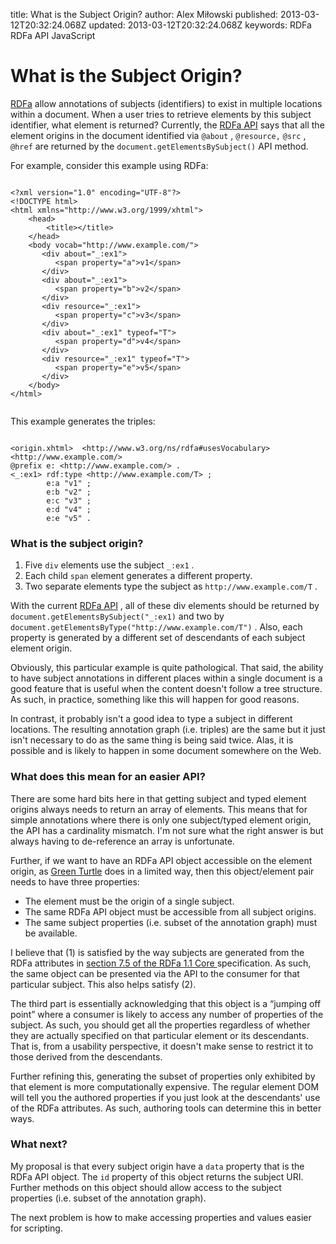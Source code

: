 title: What is the Subject Origin?
author: Alex Miłowski
published: 2013-03-12T20:32:24.068Z
updated: 2013-03-12T20:32:24.068Z
keywords: RDFa
          RDFa API
          JavaScript

# What is the Subject Origin?

[RDFa](http://www.w3.org/TR/rdfa-core/) allow annotations of subjects (identifiers) to exist in multiple locations within a document. When a user tries to retrieve elements by this subject identifier, what element is returned? Currently, the [RDFa API](http://www.w3.org/TR/rdfa-api/) says that all the element origins in the document identified via `@about` , `@resource,`   `@src` , `@href` are returned by the  `document.getElementsBySubject()` API method. 

For example, consider this example using RDFa: 

```

<?xml version="1.0" encoding="UTF-8"?>
<!DOCTYPE html>
<html xmlns="http://www.w3.org/1999/xhtml">
    <head>
        <title></title>
    </head>
    <body vocab="http://www.example.com/">
       <div about="_:ex1">
          <span property="a">v1</span>
       </div>
       <div about="_:ex1">
          <span property="b">v2</span>
       </div>
       <div resource="_:ex1">
          <span property="c">v3</span>
       </div>
       <div about="_:ex1" typeof="T">
          <span property="d">v4</span>
       </div>
       <div resource="_:ex1" typeof="T">
          <span property="e">v5</span>
       </div>
    </body>
</html>       
    
```
This example generates the triples:

```

<origin.xhtml>	<http://www.w3.org/ns/rdfa#usesVocabulary>	<http://www.example.com/>
@prefix e: <http://www.example.com/> .
<_:ex1> rdf:type <http://www.example.com/T> ;
        e:a	"v1" ;
        e:b	"v2" ;
        e:c	"v3" ;
        e:d	"v4" ;
        e:e	"v5" .

```
### What is the subject origin?

  1. Five `div` elements use the subject `_:ex1` .
  1. Each child `span` element generates a different property. 
  1. Two separate elements type the subject as `http://www.example.com/T` .
  
With the current [RDFa API](http://www.w3.org/TR/rdfa-api/) , all of these div elements should be returned by `document.getElementsBySubject("_:ex1)` and two by `document.getElementsByType("http://www.example.com/T")` . Also, each property is generated by a different set of descendants of each subject element origin. 

Obviously, this particular example is quite pathological. That said, the ability to have subject annotations in different places within a single document is a good feature that is useful when the content doesn't follow a tree structure. As such, in practice, something like this will happen for good reasons. 

In contrast, it probably isn't a good idea to type a subject in different locations.  The resulting annotation graph (i.e. triples) are the same but it just isn't necessary to do as the same thing is being said twice.  Alas, it is possible and is likely to happen in some document somewhere on the Web. 

### What does this mean for an easier API?

There are some hard bits here in that getting subject and typed element origins always needs to return an array of elements.  This means that for simple annotations where there is only one subject/typed element origin, the API has a cardinality mismatch.  I'm not sure what the right answer is but always having to de-reference an array is unfortunate. 

Further, if we want to have an RDFa API object accessible on the element origin, as [Green Turtle](https://code.google.com/p/green-turtle/) does in a limited way, then this object/element pair needs to have three properties: 

  * The element must be the origin of a single subject.
  * The same RDFa API object must be accessible from all subject origins.
  * The same subject properties (i.e. subset of the annotation graph) must be available. 
  
I believe that (1) is satisfied by the way subjects are generated from the RDFa attributes in [section 7.5 of the RDFa 1.1 Core ](http://www.w3.org/TR/rdfa-core/#s_sequence) specification.  As such, the same object can be presented via the API to the consumer for that particular subject.  This also helps satisfy (2). 

The third part is essentially acknowledging that this object is a  “jumping off point” where a consumer is likely to access any number of properties of the subject.  As such, you should get all the properties regardless of whether they are actually specified on that particular element or its descendants.  That is, from a usability perspective, it doesn't make sense to restrict it to those derived from the descendants. 

Further refining this, generating the subset of properties only exhibited by that element is more computationally expensive.  The regular element DOM will tell you the authored properties if you just look at the descendants' use of the RDFa attributes.  As such, authoring tools can determine this in better ways. 

### What next?

My proposal is that every subject origin have a `data` property that is the RDFa API object.  The `id` property of this object returns the subject URI.  Further methods on this object should allow access to the subject properties (i.e. subset of the annotation graph). 

The next problem is how to make accessing properties and values easier for scripting. 



